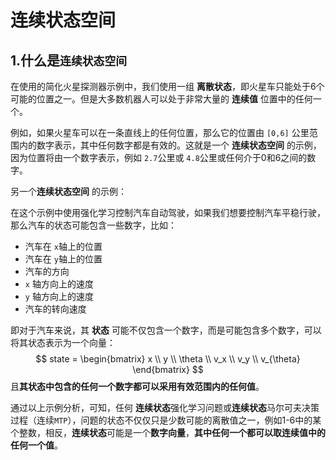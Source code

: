 # 连续状态空间

## 1.什么是`连续状态空间`

在使用的简化火星探测器示例中，我们使用一组 **离散状态**，即火星车只能处于6个可能的位置之一。但是大多数机器人可以处于非常大量的 **连续值** 位置中的任何一个。

例如，如果火星车可以在一条直线上的任何位置，那么它的位置由 `[0,6]` 公里范围内的数字表示，其中任何数字都是有效的。这就是一个 **连续状态空间** 的示例，因为位置将由一个数字表示，例如 `2.7`公里或 `4.8`公里或任何介于0和6之间的数字。



另一个**连续状态空间** 的示例：

在这个示例中使用强化学习控制汽车自动驾驶，如果我们想要控制汽车平稳行驶，那么汽车的状态可能包含一些数字，比如：

- 汽车在 `x`轴上的位置
- 汽车在 `y`轴上的位置
- 汽车的方向
- `x` 轴方向上的速度
- `y` 轴方向上的速度
- 汽车的转向速度

即对于汽车来说，其 **状态** 可能不仅包含一个数字，而是可能包含多个数字，可以将其状态表示为一个向量：
$$
state = 
\begin{bmatrix}
x \\
y \\
\theta \\
v_x \\
v_y \\
v_{\theta}
\end{bmatrix}
$$
且**其状态中包含的任何一个数字都可以采用有效范围内的任何值**。



通过以上示例分析，可知，任何 **连续状态**强化学习问题或**连续状态**马尔可夫决策过程（连续`MTP`），问题的状态不仅仅只是少数可能的离散值之一，例如1-6中的某个整数，相反，**连续状态**可能是一个**数字向量**，**其中任何一个都可以取连续值中的任何一个值**。